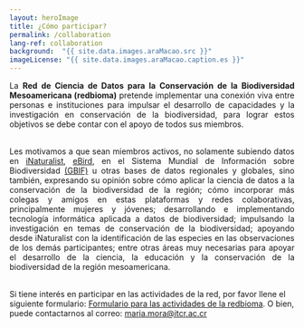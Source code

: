 ```yaml
---
layout: heroImage
title: ¿Cómo participar?
permalink: /collaboration
lang-ref: collaboration
background:  "{{ site.data.images.araMacao.src }}"
imageLicense: "{{ site.data.images.araMacao.caption.es }}"
---
```


<div style="text-align: justify">
La <b>Red de Ciencia de Datos para la Conservación de la Biodiversidad Mesoamericana (redbioma)</b> pretende implementar una conexión viva entre personas e instituciones para impulsar el desarrollo de capacidades y la investigación en conservación de la biodiversidad, para lograr estos objetivos se debe contar con el apoyo de todos sus miembros.

<br>
<br>

Les motivamos a que sean miembros activos, no solamente subiendo datos en <a href="https://www.inaturalist.org/">iNaturalist</a>, <a href="https://ebird.org/home">eBird</a>, en el Sistema Mundial de Información sobre Biodiversidad <a href="https://www.gbif.org/es/">(GBIF)</a> u otras bases de datos regionales y globales, sino también, expresando su opinión sobre cómo aplicar la ciencia de datos a la conservación de la biodiversidad de la región; cómo incorporar más colegas y amigos en estas plataformas y redes colaborativas, principalmente mujeres y jóvenes; desarrollando e implementando tecnología informática aplicada a datos de biodiversidad; impulsando la investigación en temas de conservación de la biodiversidad; apoyando desde iNaturalist con la identificación de las especies en las observaciones de los demás participantes; entre otras áreas muy necesarias para apoyar el desarrollo de la ciencia, la educación y la conservación de la biodiversidad de la región mesoamericana.
<br><br>
</div>

Si tiene interés en participar en las actividades de la red, por favor llene el siguiente formulario: [Formulario para las actividades de la redbioma](/formularios/invitacion-red.html). O bien, puede contactarnos al correo: [maria.mora@itcr.ac.cr](mailto:maria.mora@itcr.ac.cr)